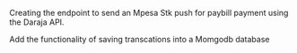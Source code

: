 Creating the endpoint to send an Mpesa Stk push for paybill payment using the Daraja API.

Add the functionality of saving transcations into a Momgodb database

